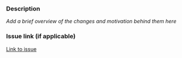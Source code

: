 ### Description
*Add a brief overview of the changes and motivation behind them here*

### Issue link (if applicable)
[Link to issue]()
